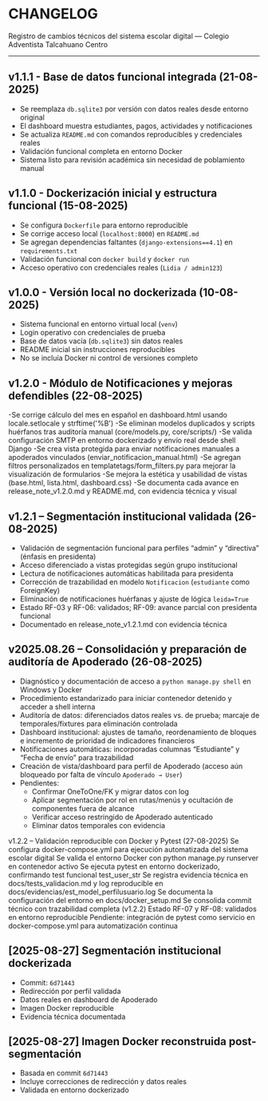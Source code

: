 # CHANGELOG

Registro de cambios técnicos del sistema escolar digital — Colegio Adventista Talcahuano Centro

---

## v1.1.1 - Base de datos funcional integrada (21-08-2025)
- Se reemplaza `db.sqlite3` por versión con datos reales desde entorno original
- El dashboard muestra estudiantes, pagos, actividades y notificaciones
- Se actualiza `README.md` con comandos reproducibles y credenciales reales
- Validación funcional completa en entorno Docker
- Sistema listo para revisión académica sin necesidad de poblamiento manual

## v1.1.0 - Dockerización inicial y estructura funcional (15-08-2025)
- Se configura `Dockerfile` para entorno reproducible
- Se corrige acceso local (`localhost:8000`) en `README.md`
- Se agregan dependencias faltantes (`django-extensions==4.1`) en `requirements.txt`
- Validación funcional con `docker build` y `docker run`
- Acceso operativo con credenciales reales (`Lidia / admin123`)

## v1.0.0 - Versión local no dockerizada (10-08-2025)
- Sistema funcional en entorno virtual local (`venv`)
- Login operativo con credenciales de prueba
- Base de datos vacía (`db.sqlite3`) sin datos reales
- README inicial sin instrucciones reproducibles
- No se incluía Docker ni control de versiones completo

## v1.2.0 - Módulo de Notificaciones y mejoras defendibles (22-08-2025)
-Se corrige cálculo del mes en español en dashboard.html usando locale.setlocale y strftime('%B')
-Se eliminan modelos duplicados y scripts huérfanos tras auditoría manual (core/models.py, core/scripts/)
-Se valida configuración SMTP en entorno dockerizado y envío real desde shell Django
-Se crea vista protegida para enviar notificaciones manuales a apoderados vinculados (enviar_notificacion_manual.html)
-Se agregan filtros personalizados en templatetags/form_filters.py para mejorar la visualización de formularios
-Se mejora la estética y usabilidad de vistas (base.html, lista.html, dashboard.css)
-Se documenta cada avance en release_note_v1.2.0.md y README.md, con evidencia técnica y visual

## v1.2.1 – Segmentación institucional validada (26-08-2025)
- Validación de segmentación funcional para perfiles “admin” y “directiva” (énfasis en presidenta)
- Acceso diferenciado a vistas protegidas según grupo institucional
- Lectura de notificaciones automáticas habilitada para presidenta
- Corrección de trazabilidad en modelo `Notificacion` (`estudiante` como ForeignKey)
- Eliminación de notificaciones huérfanas y ajuste de lógica `leida=True`
- Estado RF-03 y RF-06: validados; RF-09: avance parcial con presidenta funcional
- Documentado en release_note_v1.2.1.md con evidencia técnica

## v2025.08.26 – Consolidación y preparación de auditoría de Apoderado (26-08-2025)
- Diagnóstico y documentación de acceso a `python manage.py shell` en Windows y Docker
- Procedimiento estandarizado para iniciar contenedor detenido y acceder a shell interna
- Auditoría de datos: diferenciados datos reales vs. de prueba; marcaje de temporales/fixtures para eliminación controlada
- Dashboard institucional: ajustes de tamaño, reordenamiento de bloques e incremento de prioridad de indicadores financieros
- Notificaciones automáticas: incorporadas columnas “Estudiante” y “Fecha de envío” para trazabilidad
- Creación de vista/dashboard para perfil de Apoderado (acceso aún bloqueado por falta de vínculo `Apoderado → User`)
- Pendientes: 
  - Confirmar OneToOne/FK y migrar datos con log
  - Aplicar segmentación por rol en rutas/menús y ocultación de componentes fuera de alcance
  - Verificar acceso restringido de Apoderado autenticado
  - Eliminar datos temporales con evidencia
  
v1.2.2 – Validación reproducible con Docker y Pytest (27-08-2025)
Se configura docker-compose.yml para ejecución automatizada del sistema escolar digital
Se valida el entorno Docker con python manage.py runserver en contenedor activo
Se ejecuta pytest en entorno dockerizado, confirmando test funcional test_user_str
Se registra evidencia técnica en docs/tests_validacion.md y log reproducible en docs/evidencias/est_model_perfilusuario.log
Se documenta la configuración del entorno en docs/docker_setup.md
Se consolida commit técnico con trazabilidad completa (v1.2.2)
Estado RF-07 y RF-08: validados en entorno reproducible
Pendiente: integración de pytest como servicio en docker-compose.yml para automatización continua

## [2025-08-27] Segmentación institucional dockerizada
- Commit: `6d71443`
- Redirección por perfil validada
- Datos reales en dashboard de Apoderado
- Imagen Docker reproducible
- Evidencia técnica documentada

## [2025-08-27] Imagen Docker reconstruida post-segmentación
- Basada en commit `6d71443`
- Incluye correcciones de redirección y datos reales
- Validada en entorno dockerizado


